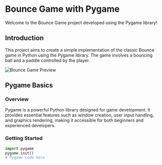 # Bounce Game with Pygame


Welcome to the Bounce Game project developed using the Pygame library!

## Introduction

This project aims to create a simple implementation of the classic Bounce game in Python using the Pygame library. The game involves a bouncing ball and a paddle controlled by the player.

![Bounce Game Preview](link-to-preview-image.png)

## Pygame Basics

### Overview

Pygame is a powerful Python library designed for game development. It provides essential features such as window creation, user input handling, and graphics rendering, making it accessible for both beginners and experienced developers.

### Getting Started

```python
import pygame
pygame.init()
# Pygame code here
